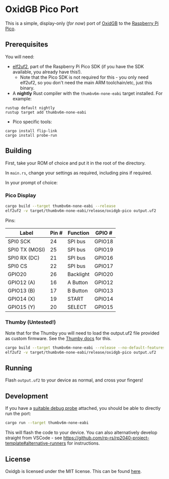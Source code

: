OxidGB Pico Port
================

This is a simple, display-only (*for now*) port of [OxidGB](https://github.com/j-selby/oxidgb) to the 
[Raspberry Pi Pico](https://www.raspberrypi.org/documentation/rp2040/getting-started/).

Prerequisites
-------------

You will need:

- [elf2uf2](https://github.com/raspberrypi/pico-sdk/tree/master/tools/elf2uf2), 
  part of the Raspberry Pi Pico SDK (if you have the SDK available, you already
  have this!).
    - Note that the Pico SDK is not required for this - you only need elf2uf2, so
      you don't need the main ARM toolchain/etc, just this binary.
- A **nightly** Rust compiler with the `thumbv6m-none-eabi` target installed. For
  example:

```
rustup default nightly
rustup target add thumbv6m-none-eabi
```

- Pico specific tools:

```
cargo install flip-link
cargo install probe-run
```

Building
--------

First, take your ROM of choice and put it in the root of the directory.

In `main.rs`, change your settings as required, including pins if required.

In your prompt of choice:

### Pico Display

```bash
cargo build --target thumbv6m-none-eabi --release
elf2uf2 -v target/thumbv6m-none-eabi/release/oxidgb-pico output.uf2
```

Pins:

| Label          | Pin # | Function  | GPIO # |
|----------------|-------|-----------|--------|
| SPI0 SCK       | 24    | SPI bus   | GPIO18 |
| SPI0 TX (MOSI) | 25    | SPI bus   | GPIO19 |
| SPI0 RX (DC)   | 21    | SPI bus   | GPIO16 |
| SPI0 CS        | 22    | SPI bus   | GPIO17 |
| GPIO20         | 26    | Backlight | GPIO20 |
| GPIO12 (A)     | 16    | A Button  | GPIO12 |
| GPIO13 (B)     | 17    | B Button  | GPIO13 |
| GPIO14 (X)     | 19    | START     | GPIO14 |
| GPIO15 (Y)     | 20    | SELECT    | GPIO15 |

### Thumby (Untested!)

Note that for the Thumby you will need to load the output.uf2 file provided as
custom firmware. See the [Thumby docs](https://thumby.us/FAQ/) for this.

```bash
cargo build --target thumbv6m-none-eabi --release --no-default-features --features thumby
elf2uf2 -v target/thumbv6m-none-eabi/release/oxidgb-pico output.uf2
```

Running
-------

Flash `output.uf2` to your device as normal, and cross your fingers!

Development
-----------

If you have a [suitable debug probe](https://github.com/rp-rs/rp2040-project-template/blob/main/debug_probes.md)
attached, you should be able to directly run the port:

```bash
cargo run --target thumbv6m-none-eabi
```

This will flash the code to your device. You can also alternatively develop
straight from VSCode - see <https://github.com/rp-rs/rp2040-project-template#alternative-runners>
for instructions.

License
-------

Oxidgb is licensed under the MIT license. This can be found [here](LICENSE).
